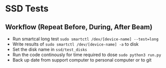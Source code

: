 # SSD Tests

## Workflow (Repeat Before, During, After Beam)

- Run smartcal long test `sudo smartctl /dev/[device-name] --test=long`
- Write results of `sudo smartctl /dev/[device-name] -a` to disk
- Set the disk name in `ssd/test_disks`
- Run the code continously for time required to dose `sudo python3 run.py`
- Back up date from support computer to personal computer or to git
